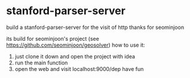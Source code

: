 # stanford-parser-server
build a  stanford-parser-server for  the visit of http
thanks for seominjoon

its build for seominjoon's project (see https://github.com/seominjoon/geosolver)
how to use it:

1. just clone it down and  open the project with idea
2. run the main function
3. open the web and visit localhost:9000/dep
have fun 
